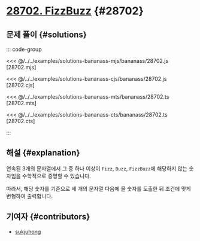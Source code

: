 # [28702. FizzBuzz](https://www.acmicpc.net/problem/28702) {#28702}

## 문제 풀이 {#solutions}

::: code-group

<<< @/../../examples/solutions-bananass-mjs/bananass/28702.js [28702.mjs]

<<< @/../../examples/solutions-bananass-cjs/bananass/28702.js [28702.cjs]

<<< @/../../examples/solutions-bananass-mts/bananass/28702.ts [28702.mts]

<<< @/../../examples/solutions-bananass-cts/bananass/28702.ts [28702.cts]

:::

## 해설 {#explanation}

연속된 3개의 문자열에서 그 중 하나 이상이 `Fizz`, `Buzz`, `FizzBuzz`에 해당하지 않는 숫자임을 수학적으로 증명할 수 있습니다.

따라서, 해당 숫자를 기준으로 세 개의 문자열 다음에 올 숫자를 도출한 뒤 조건에 맞게 변형하여 출력합니다.

## 기여자 {#contributors}

- [sukjuhong](https://github.com/sukjuhong)
